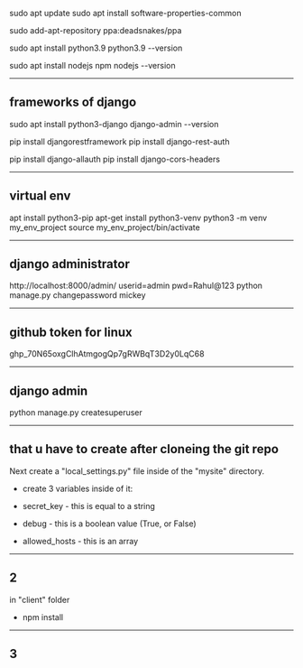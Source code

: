 sudo apt update
sudo apt install software-properties-common

sudo add-apt-repository ppa:deadsnakes/ppa

sudo apt install python3.9
python3.9 --version

sudo apt install nodejs npm
nodejs --version

---------------------
frameworks of django
---------------------
 sudo apt install python3-django
 django-admin --version

pip install djangorestframework
pip install django-rest-auth

pip install django-allauth
pip install django-cors-headers

----------------
virtual env
--------------
apt install python3-pip
apt-get install python3-venv
python3 -m venv my_env_project
source my_env_project/bin/activate

-------------------
django administrator
-------------------
http://localhost:8000/admin/
userid=admin
pwd=Rahul@123
python manage.py changepassword mickey

----------------------------
github token for linux
----------------------------
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

--------------
django admin
--------------
python manage.py createsuperuser


--------------------
that u have to create after cloneing the git repo
---------------------
Next create a "local_settings.py" file inside of the "mysite" directory.
- create 3 variables inside of it:

- secret_key - this is equal to a string
- debug - this is a boolean value (True, or False)
- allowed_hosts - this is an array
--------
2
--------
in "client" folder 
- npm install
-------
3
-------
